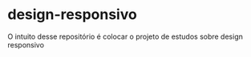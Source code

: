 # design-responsivo
O intuito desse repositório é colocar o projeto de estudos sobre design responsivo
